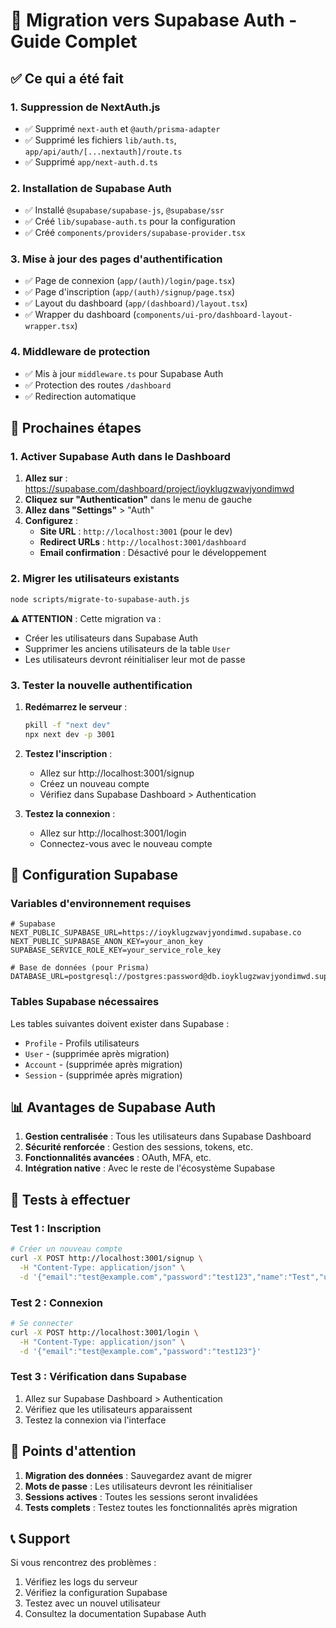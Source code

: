 # 🔄 Migration vers Supabase Auth - Guide Complet

## ✅ Ce qui a été fait

### 1. Suppression de NextAuth.js
- ✅ Supprimé `next-auth` et `@auth/prisma-adapter`
- ✅ Supprimé les fichiers `lib/auth.ts`, `app/api/auth/[...nextauth]/route.ts`
- ✅ Supprimé `app/next-auth.d.ts`

### 2. Installation de Supabase Auth
- ✅ Installé `@supabase/supabase-js`, `@supabase/ssr`
- ✅ Créé `lib/supabase-auth.ts` pour la configuration
- ✅ Créé `components/providers/supabase-provider.tsx`

### 3. Mise à jour des pages d'authentification
- ✅ Page de connexion (`app/(auth)/login/page.tsx`)
- ✅ Page d'inscription (`app/(auth)/signup/page.tsx`)
- ✅ Layout du dashboard (`app/(dashboard)/layout.tsx`)
- ✅ Wrapper du dashboard (`components/ui-pro/dashboard-layout-wrapper.tsx`)

### 4. Middleware de protection
- ✅ Mis à jour `middleware.ts` pour Supabase Auth
- ✅ Protection des routes `/dashboard`
- ✅ Redirection automatique

## 🚀 Prochaines étapes

### 1. Activer Supabase Auth dans le Dashboard

1. **Allez sur** : https://supabase.com/dashboard/project/ioyklugzwavjyondimwd
2. **Cliquez sur "Authentication"** dans le menu de gauche
3. **Allez dans "Settings"** > "Auth"
4. **Configurez** :
   - **Site URL** : `http://localhost:3001` (pour le dev)
   - **Redirect URLs** : `http://localhost:3001/dashboard`
   - **Email confirmation** : Désactivé pour le développement

### 2. Migrer les utilisateurs existants

```bash
node scripts/migrate-to-supabase-auth.js
```

**⚠️ ATTENTION** : Cette migration va :
- Créer les utilisateurs dans Supabase Auth
- Supprimer les anciens utilisateurs de la table `User`
- Les utilisateurs devront réinitialiser leur mot de passe

### 3. Tester la nouvelle authentification

1. **Redémarrez le serveur** :
   ```bash
   pkill -f "next dev"
   npx next dev -p 3001
   ```

2. **Testez l'inscription** :
   - Allez sur http://localhost:3001/signup
   - Créez un nouveau compte
   - Vérifiez dans Supabase Dashboard > Authentication

3. **Testez la connexion** :
   - Allez sur http://localhost:3001/login
   - Connectez-vous avec le nouveau compte

## 🔧 Configuration Supabase

### Variables d'environnement requises

```env
# Supabase
NEXT_PUBLIC_SUPABASE_URL=https://ioyklugzwavjyondimwd.supabase.co
NEXT_PUBLIC_SUPABASE_ANON_KEY=your_anon_key
SUPABASE_SERVICE_ROLE_KEY=your_service_role_key

# Base de données (pour Prisma)
DATABASE_URL=postgresql://postgres:password@db.ioyklugzwavjyondimwd.supabase.co:5432/postgres
```

### Tables Supabase nécessaires

Les tables suivantes doivent exister dans Supabase :
- `Profile` - Profils utilisateurs
- `User` - (supprimée après migration)
- `Account` - (supprimée après migration)
- `Session` - (supprimée après migration)

## 📊 Avantages de Supabase Auth

1. **Gestion centralisée** : Tous les utilisateurs dans Supabase Dashboard
2. **Sécurité renforcée** : Gestion des sessions, tokens, etc.
3. **Fonctionnalités avancées** : OAuth, MFA, etc.
4. **Intégration native** : Avec le reste de l'écosystème Supabase

## 🧪 Tests à effectuer

### Test 1 : Inscription
```bash
# Créer un nouveau compte
curl -X POST http://localhost:3001/signup \
  -H "Content-Type: application/json" \
  -d '{"email":"test@example.com","password":"test123","name":"Test","username":"test","sport":"running"}'
```

### Test 2 : Connexion
```bash
# Se connecter
curl -X POST http://localhost:3001/login \
  -H "Content-Type: application/json" \
  -d '{"email":"test@example.com","password":"test123"}'
```

### Test 3 : Vérification dans Supabase
1. Allez sur Supabase Dashboard > Authentication
2. Vérifiez que les utilisateurs apparaissent
3. Testez la connexion via l'interface

## 🚨 Points d'attention

1. **Migration des données** : Sauvegardez avant de migrer
2. **Mots de passe** : Les utilisateurs devront les réinitialiser
3. **Sessions actives** : Toutes les sessions seront invalidées
4. **Tests complets** : Testez toutes les fonctionnalités après migration

## 📞 Support

Si vous rencontrez des problèmes :
1. Vérifiez les logs du serveur
2. Vérifiez la configuration Supabase
3. Testez avec un nouvel utilisateur
4. Consultez la documentation Supabase Auth
